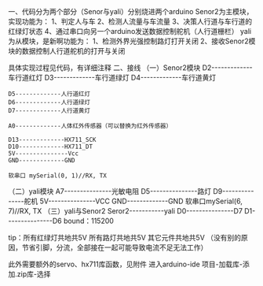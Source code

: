 一、代码分为两个部分（Senor与yali）分别烧进两个arduino
Senor2为主模块，实现功能为：
1、判定人与车
2、检测人流量与车流量
3、决策人行道与车行道的红绿灯状态
4、通过串口向另一个arduino发送数据控制舵机（人行道栅栏）
yali为从模块，是新啊功能为：
1、检测外界光强控制路灯打开关闭
2、接收Senor2模块的数据控制人行道舵机的打开与关闭

具体实现过程见代码，有详细注释
二、接线
（一）Senor2模块
    D2-------------车行道红灯
    D3-------------车行道绿灯
    D4-------------车行道黄灯
    
    D5-------------人行道红灯
    D6-------------人行道绿灯
    D7-------------人行道黄灯
    
    A0-------------人体红外传感器（可以替换为红外传感器）
    
    D13-------------HX711_SCK
    D10-------------HX711_DT
    5V---------------Vcc
    GND-------------GND
    
    软串口 mySerial(0, 1)//RX, TX

（二）yali模块
    A7---------------光敏电阻
    D5---------------路灯
    D9---------------舵机
    5V---------------VCC
    GND-------------GND
    软串口mySerial(6, 7)//RX, TX
（三）yali与Senor2
    Seror2-----------yali
    D0---------------D7
    D1---------------D6
    bound：115200

tip：所有红绿灯共地共5V
       所有路灯共地共5V
       其它元件共地共5V
      （没有别的原因，节省引脚，分流，全部接在一起可能导致电流不足无法工作）

此外需要额外的servo、hx711库函数，见附件
进入arduino-ide 项目-加载库-添加.zip库-选择